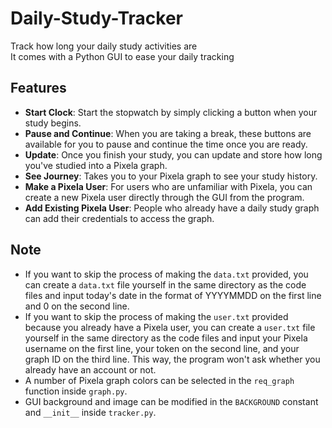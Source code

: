 # Daily-Study-Tracker
Track how long your daily study activities are
<br>
It comes with a Python GUI to ease your daily tracking

## Features 
- **Start Clock**: Start the stopwatch by simply clicking a button when your study begins.
- **Pause and Continue**: When you are taking a break, these buttons are available for you to pause and continue the time once you are ready.
- **Update**: Once you finish your study, you can update and store how long you've studied into a Pixela graph.
- **See Journey**: Takes you to your Pixela graph to see your study history.
- **Make a Pixela User**: For users who are unfamiliar with Pixela, you can create a new Pixela user directly through the GUI from the program.
- **Add Existing Pixela User**: People who already have a daily study graph can add their credentials to access the graph.

## Note
- If you want to skip the process of making the `data.txt` provided, you can create a `data.txt` file yourself in the same directory as the code files and input today's date in the format of YYYYMMDD on the first line and 0 on the second line.
- If you want to skip the process of making the `user.txt` provided because you already have a Pixela user, you can create a `user.txt` file yourself in the same directory as the code files and input your Pixela username on the first line, your token on the second line, and your graph ID on the third line. This way, the program won't ask whether you already have an account or not.
- A number of Pixela graph colors can be selected in the `req_graph` function inside `graph.py`.
- GUI background and image can be modified in the `BACKGROUND` constant and `__init__` inside `tracker.py`.
